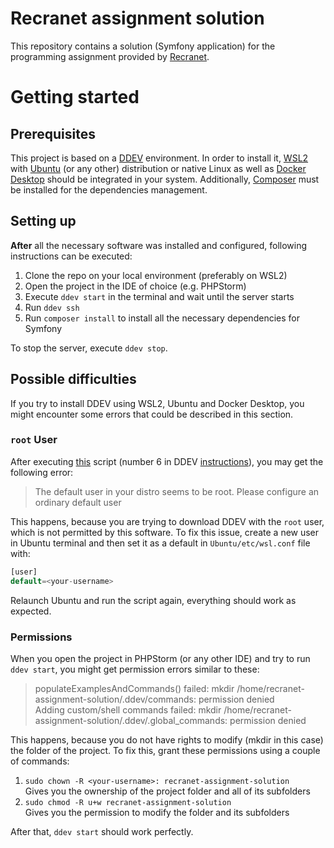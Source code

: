# Recranet assignment solution
This repository contains a solution (Symfony application) for the programming assignment provided by [Recranet](https://recranet.com/en/).
# Getting started
## Prerequisites
This project is based on a [DDEV](https://ddev.readthedocs.io/en/stable/#__tabbed_1_1) environment. In order to install it, [WSL2](https://learn.microsoft.com/en-us/windows/wsl/install) with [Ubuntu](https://ubuntu.com/) (or any other) distribution or native Linux as well as [Docker Desktop](https://www.docker.com/products/docker-desktop/) should be integrated in your system. Additionally, [Composer](https://getcomposer.org/) must be installed for the dependencies management.
## Setting up
__After__ all the necessary software was installed and configured, following instructions can be executed:
1. Clone the repo on your local environment (preferably on WSL2)
2. Open the project in the IDE of choice (e.g. PHPStorm)
3. Execute `ddev start` in the terminal and wait until the server starts
4. Run `ddev ssh`
5. Run `composer install` to install all the necessary dependencies for Symfony

To stop the server, execute `ddev stop`.
## Possible difficulties
If you try to install DDEV using WSL2, Ubuntu and Docker Desktop, you might encounter some errors that could be described in this section.
### __`root` User__  
After executing [this](https://raw.githubusercontent.com/ddev/ddev/master/scripts/install_ddev_wsl2_docker_desktop.ps1) script (number 6 in DDEV [instructions](https://ddev.readthedocs.io/en/stable/users/install/ddev-installation/#wsl2-docker-desktop-install-script)), you may get the following error:
> The default user in your distro seems to be root. Please configure an ordinary default user
    
This happens, because you are trying to download DDEV with the `root` user, which is not permitted by this software. To fix this issue, create a new user in Ubuntu terminal and then set it as a default in `Ubuntu/etc/wsl.conf` file with:
```php
[user]
default=<your-username>
```
Relaunch Ubuntu and run the script again, everything should work as expected.

### __Permissions__  
When you open the project in PHPStorm (or any other IDE) and try to run `ddev start`, you might get permission errors similar to these:
> populateExamplesAndCommands() failed: mkdir /home/recranet-assignment-solution/.ddev/commands: permission denied  
> Adding custom/shell commands failed: mkdir /home/recranet-assignment-solution/.ddev/.global_commands: permission denied
    
This happens, because you do not have rights to modify (mkdir in this case) the folder of the project. To fix this, grant these permissions using a couple of commands:  
1. `sudo chown -R <your-username>: recranet-assignment-solution`  
Gives you the ownership of the project folder and all of its subfolders
2. `sudo chmod -R u+w recranet-assignment-solution`  
Gives you the permission to modify the folder and its subfolders

After that, `ddev start` should work perfectly.